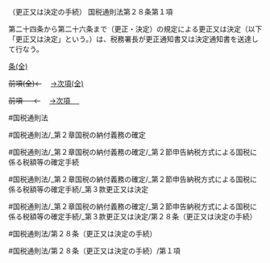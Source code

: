 （更正又は決定の手続）
国税通則法第２８条第１項

第二十四条から第二十六条まで（更正・決定）の規定による更正又は決定（以下「更正又は決定」という。）は、税務署長が更正通知書又は決定通知書を送達して行なう。

[条(全)](国税通則法＿＿＿＿＿第２８条_.md)

~~前項(全)←~~　  [→次項(全)](国税通則法＿＿＿＿＿第２８条第２項_.md)

~~前項 　 ←~~　  [→次項 　 ](国税通則法＿＿＿＿＿第２８条第２項.md)



#国税通則法

#国税通則法/_第２章国税の納付義務の確定

#国税通則法/_第２章国税の納付義務の確定/_第２節申告納税方式による国税に係る税額等の確定手続

#国税通則法/_第２章国税の納付義務の確定/_第２節申告納税方式による国税に係る税額等の確定手続/_第３款更正又は決定

#国税通則法/_第２章国税の納付義務の確定/_第２節申告納税方式による国税に係る税額等の確定手続/_第３款更正又は決定/第２８条（更正又は決定の手続）

#国税通則法/第２８条（更正又は決定の手続）

#国税通則法/第２８条（更正又は決定の手続）/第１項

